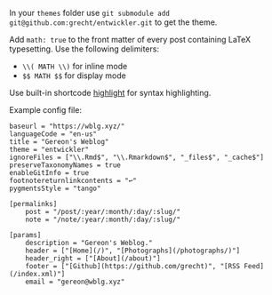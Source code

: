 In your `themes` folder use `git submodule add git@github.com:grecht/entwickler.git` to get the theme.

Add `math: true` to the front matter of every post containing LaTeX typesetting. Use the following delimiters:

* `\\( MATH \\)` for inline mode
* `$$ MATH $$` for display mode

Use built-in shortcode [highlight](https://gohugo.io/content-management/syntax-highlighting/) for syntax highlighting.

Example config file:

```
baseurl = "https://wblg.xyz/"
languageCode = "en-us"
title = "Gereon's Weblog"
theme = "entwickler"
ignoreFiles = ["\\.Rmd$", "\\.Rmarkdown$", "_files$", "_cache$"]
preserveTaxonomyNames = true
enableGitInfo = true
footnotereturnlinkcontents = "↩"
pygmentsStyle = "tango"

[permalinks]
    post = "/post/:year/:month/:day/:slug/"
    note = "/note/:year/:month/:day/:slug/"

[params]
    description = "Gereon's Weblog."
    header = ["[Home](/)", "[Photographs](/photographs/)"]
    header_right = ["[About](/about)"]
    footer = ["[Github](https://github.com/grecht)", "[RSS Feed](/index.xml)"]
    email = "gereon@wblg.xyz"
```
